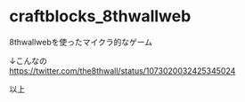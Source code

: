# craftblocks_8thwallweb
8thwallwebを使ったマイクラ的なゲーム

↓こんなの  
https://twitter.com/the8thwall/status/1073020032425345024

以上

